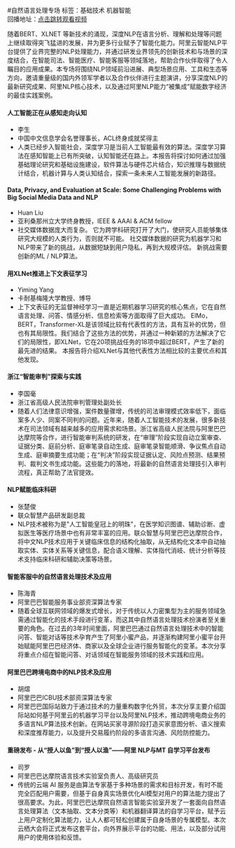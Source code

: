 #自然语言处理专场标签：<kbd>基础技术</kbd> <kbd>机器智能</kbd><br>回播地址：[点击跳转观看视频](https://alhlsvodhls08.e.vhall.com/mp4record/SessiononNaturalLanguageProcessing.mp4)随着BERT、XLNET 等新技术的涌现，深度NLP在语言分析、理解和处理等问题上继续取得突飞猛进的发展，并为更多行业赋予了智能化能力。阿里云智能NLP平台提供了业界完整的NLP处理能力，并通过研发业界领先的创新技术和与场景的深度结合，在智能司法、智能医疗、智能客服等领域落地，帮助合作伙伴取得了令人瞩目的应用成果。本专场将围绕NLP领域前沿进展、典型场景应用、工具和生态等方向，邀请重量级的国内外领军学者以及合作伙伴进行主题演讲，分享深度NLP的最新研究成果、阿里NLP核心技术，以及通过阿里NLP能力“被集成”赋能数字经济的最佳实践案例。#### 人工智能正在从感知走向认知* 李生* 中国中文信息学会名誉理事长，ACL终身成就奖得主*  人类已经步入智能社会，深度学习是当前人工智能最有效的算法。深度学习算法在感知智能上已有所突破，认知智能还在路上。本报告将探讨如何通过加强基础理论研究和基础设施建设，软件算法与硬件芯片结合，知识推理与数据统计结合，机器计算与人类认知结合，探索一条未来人工智能发展的新路径。#### Data, Privacy, and Evaluation at Scale: Some Challenging Problems with Big Social Media Data and NLP* Huan Liu* 亚利桑那州立大学终身教授，IEEE & AAAI & ACM fellow*  社交媒体数据庞大而复杂。 它为跨学科研究打开了大门，使研究人员能够集体研究大规模的人类行为，否则就不可能。 社交媒体数据的研究为机器学习和NLP带来了新的挑战，从数据短缺到用户隐私，再到大规模评估。 新挑战需要创新的ML / NLP算法。#### 用XLNet推进上下文表征学习* Yiming Yang* 卡耐基梅隆大学教授、博导* 上下文表征的无监督神经学习一直是近期机器学习研究的核心焦点，它在自然语言处理、问答、情感分析、信息检索等方面取得了巨大成功。 ElMo，BERT，Transformer-XL是该领域比较有代表性的方法，具有互补的优势，但也有其局限性。我们结合了这些方法的优势，并通过一种新颖的方法解决了它们的局限性，即XLNet，它在20项挑战任务的18项中超过BERT，产生了新的最先进的结果。 本报告将介绍XLNet与其他代表性方法相比较的主要优点和其他发现。#### 浙江“智能审判”探索与实践* 李国毫* 浙江省高级人民法院审判管理处副处长* 随着人们法律意识增强，案件数量骤增，传统的司法审理模式效率低下，面临案多人少、同案不同判的问题。近年来，随着人工智能技术的发展，很多新技术在司法领域有越来越多的应用需求和场景。浙江省高级人民法院与阿里巴巴达摩院等合作，进行智能审判系统的研发，在“审理”阶段实现自动立案审查、证据分类、庭前分析、庭审笔录自动生成、庭审笔录智能顺滑、争议焦点自动生成、庭审摘要生成功能；在“判决”阶段实现证据认定、风险点预测、结果预判、裁判文书生成功能。这些能力的落地，将最新的自然语言处理技引入审判流程，真正帮助了法官提效。#### NLP赋能临床科研* 张楚俊* 联众智慧产品研发副总裁*  NLP技术被称为是"人工智能皇冠上的明珠"，在医学知识图谱、辅助诊断、虚拟医生等医疗场景中也有非常丰富的应用。联众智慧与阿里巴巴达摩院合作，将中文NLP技术应用于关键临床信息的结构化抽取，从无结构化文本中自动抽取实体、实体关系等关键信息，配合语义理解、实体指代消岐、统计分析等技术支持临床科研和辅助决策等场景。#### 智能客服中的自然语言处理技术及应用* 陈海青* 阿里巴巴智能服务事业部资深算法专家*  随着全球互联网领域的爆发式增长，对于传统以人力密集型为主的服务领域急需通过智能化的技术手段进行变革，而这其中自然语言处理技术扮演者至关重要的角色。在过去的3年时间里面，阿里巴巴通过自然语言处理技术中的智能问答、智能对话等技术孕育产生了阿里小蜜产品，并逐渐构建阿里小蜜平台开始赋能阿里巴巴经济体、商家以及全球企业进行服务智能化的变革。本次分享将重点介绍在智能问答、对话领域在智能服务领域的技术实践和应用。#### 阿里巴巴跨境电商中的NLP技术及应用* 胡熠* 阿里巴巴ICBU技术部资深算法专家* 阿里巴巴国际站致力于通过技术的力量重构数字化外贸，本次分享主要介绍国际站如何基于阿里云的机器学习平台以及阿里NLP技术，推动跨境电商业务的多语言NLP算法技术创新。在网站买家寻源阶段打造买家意图分析、语义搜索和深度推荐能力，以及提升交易履约阶段的多语言沟通、风险防控能力。#### 重磅发布 - 从“授人以鱼”到“授人以渔”——阿里 NLP与MT 自学习平台发布* 司罗* 阿里巴巴达摩院语言技术实验室负责人、高级研究员* 传统的云端 AI 服务是由算法专家基于多种场景的需求和目标开发，有时不能完全匹配用户需要，但基于自身真实场景优化AI模型对用户的算法能力提出了很高要求。为此，阿里巴巴达摩院自然语言智能实验室开发了一套面向自然语言处理算法（文本抽取、文本分类等）和机器翻译算法的自学习平台，赋予云上用户定制化算法能力，让人人都可轻松创建属于自身场景的专属模型。本次云栖大会将正式发布这套平台，向外界展示平台的功能、用法，以及部分试用用户的使用体验和反馈。